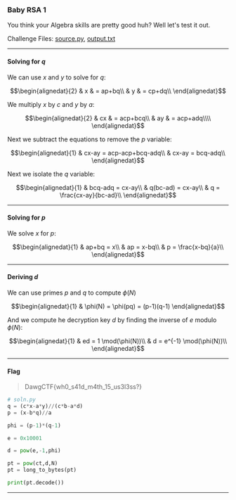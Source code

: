 ### Baby RSA 1
You think your Algebra skills are pretty good huh? Well let's test it out.

Challenge Files: [source.py](source.py), [output.txt](output.txt)

---

#### Solving for $q$


We can use $x$ and $y$ to solve for $q$:

```math
\begin{alignedat}{2}
& x & = ap+bq\\
& y & = cp+dq\\
\end{alignedat}
```

We multiply $x$ by $c$ and $y$ by $a$:

```math
\begin{alignedat}{2}
& cx & = acp+bcq\\
& ay & = acp+adq\\\\
\end{alignedat}
```

Next we subtract the equations to remove the $p$ variable:

```math
\begin{alignedat}{1}
& cx-ay = acp-acp+bcq-adq\\
& cx-ay = bcq-adq\\
\end{alignedat}
```

Next we isolate the $q$ variable:

```math
\begin{alignedat}{1}
& bcq-adq = cx-ay\\
& q(bc-ad) = cx-ay\\
& q = \frac{cx-ay}{bc-ad}\\
\end{alignedat}
```

---

#### Solving for $p$

We solve $x$ for $p$:

```math
\begin{alignedat}{1}
& ap+bq = x\\
& ap = x-bq\\
& p = \frac{x-bq}{a}\\
\end{alignedat}
```

---

#### Deriving $d$

We can use primes $p$ and $q$ to compute $\phi(N)$

```math
\begin{alignedat}{1}
& \phi(N) = \phi(pq) = (p-1)(q-1)
\end{alignedat}
```

And we compute he decryption key $d$ by finding the inverse of $e$ modulo $\phi(N)$:

```math
\begin{alignedat}{1}
& ed = 1 \mod(\phi(N))\\
& d = e^{-1} \mod(\phi(N))\\
\end{alignedat}
```


---

#### Flag
> DawgCTF{wh0_s41d_m4th_15_us3l3ss?}


```python
# soln.py
q = (c*x-a*y)//(c*b-a*d)
p = (x-b*q)//a

phi = (p-1)*(q-1)

e = 0x10001

d = pow(e,-1,phi)

pt = pow(ct,d,N)
pt = long_to_bytes(pt)

print(pt.decode())
```

---